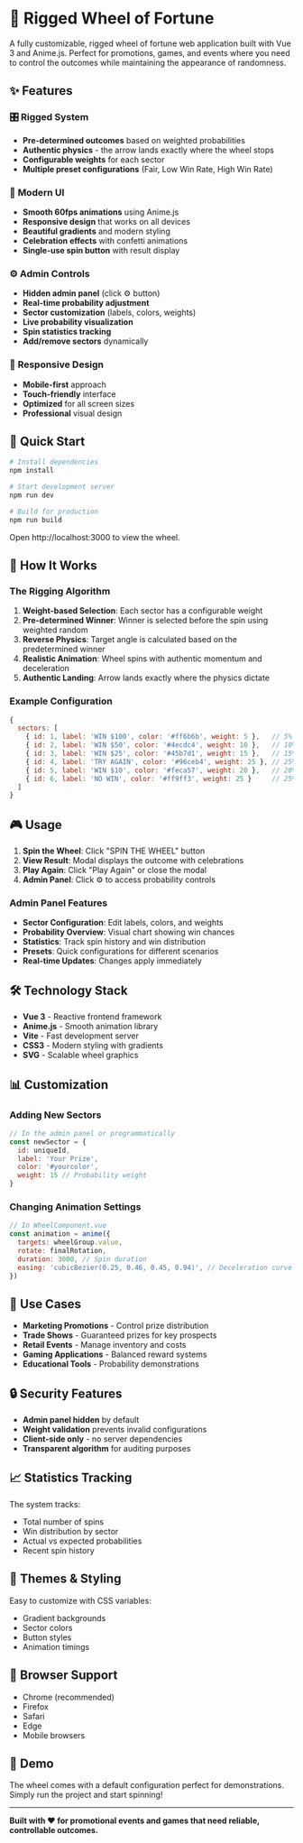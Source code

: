# 🎯 Rigged Wheel of Fortune

A fully customizable, rigged wheel of fortune web application built with Vue 3 and Anime.js. Perfect for promotions, games, and events where you need to control the outcomes while maintaining the appearance of randomness.

## ✨ Features

### 🎛️ **Rigged System**
- **Pre-determined outcomes** based on weighted probabilities
- **Authentic physics** - the arrow lands exactly where the wheel stops
- **Configurable weights** for each sector
- **Multiple preset configurations** (Fair, Low Win Rate, High Win Rate)

### 🎨 **Modern UI**
- **Smooth 60fps animations** using Anime.js
- **Responsive design** that works on all devices
- **Beautiful gradients** and modern styling
- **Celebration effects** with confetti animations
- **Single-use spin button** with result display

### ⚙️ **Admin Controls**
- **Hidden admin panel** (click ⚙️ button)
- **Real-time probability adjustment**
- **Sector customization** (labels, colors, weights)
- **Live probability visualization**
- **Spin statistics tracking**
- **Add/remove sectors** dynamically

### 📱 **Responsive Design**
- **Mobile-first** approach
- **Touch-friendly** interface
- **Optimized** for all screen sizes
- **Professional** visual design

## 🚀 Quick Start

```bash
# Install dependencies
npm install

# Start development server
npm run dev

# Build for production
npm run build
```

Open http://localhost:3000 to view the wheel.

## 🎯 How It Works

### The Rigging Algorithm

1. **Weight-based Selection**: Each sector has a configurable weight
2. **Pre-determined Winner**: Winner is selected before the spin using weighted random
3. **Reverse Physics**: Target angle is calculated based on the predetermined winner
4. **Realistic Animation**: Wheel spins with authentic momentum and deceleration
5. **Authentic Landing**: Arrow lands exactly where the physics dictate

### Example Configuration

```javascript
{
  sectors: [
    { id: 1, label: 'WIN $100', color: '#ff6b6b', weight: 5 },   // 5% chance
    { id: 2, label: 'WIN $50', color: '#4ecdc4', weight: 10 },   // 10% chance
    { id: 3, label: 'WIN $25', color: '#45b7d1', weight: 15 },   // 15% chance
    { id: 4, label: 'TRY AGAIN', color: '#96ceb4', weight: 25 }, // 25% chance
    { id: 5, label: 'WIN $10', color: '#feca57', weight: 20 },   // 20% chance
    { id: 6, label: 'NO WIN', color: '#ff9ff3', weight: 25 }     // 25% chance
  ]
}
```

## 🎮 Usage

1. **Spin the Wheel**: Click "SPIN THE WHEEL" button
2. **View Result**: Modal displays the outcome with celebrations
3. **Play Again**: Click "Play Again" or close the modal
4. **Admin Panel**: Click ⚙️ to access probability controls

### Admin Panel Features

- **Sector Configuration**: Edit labels, colors, and weights
- **Probability Overview**: Visual chart showing win chances
- **Statistics**: Track spin history and win distribution
- **Presets**: Quick configurations for different scenarios
- **Real-time Updates**: Changes apply immediately

## 🛠️ Technology Stack

- **Vue 3** - Reactive frontend framework
- **Anime.js** - Smooth animation library
- **Vite** - Fast development server
- **CSS3** - Modern styling with gradients
- **SVG** - Scalable wheel graphics

## 📊 Customization

### Adding New Sectors

```javascript
// In the admin panel or programmatically
const newSector = {
  id: uniqueId,
  label: 'Your Prize',
  color: '#yourcolor',
  weight: 15 // Probability weight
}
```

### Changing Animation Settings

```javascript
// In WheelComponent.vue
const animation = anime({
  targets: wheelGroup.value,
  rotate: finalRotation,
  duration: 3000, // Spin duration
  easing: 'cubicBezier(0.25, 0.46, 0.45, 0.94)', // Deceleration curve
})
```

## 🎯 Use Cases

- **Marketing Promotions** - Control prize distribution
- **Trade Shows** - Guaranteed prizes for key prospects
- **Retail Events** - Manage inventory and costs
- **Gaming Applications** - Balanced reward systems
- **Educational Tools** - Probability demonstrations

## 🔒 Security Features

- **Admin panel hidden** by default
- **Weight validation** prevents invalid configurations
- **Client-side only** - no server dependencies
- **Transparent algorithm** for auditing purposes

## 📈 Statistics Tracking

The system tracks:
- Total number of spins
- Win distribution by sector
- Actual vs expected probabilities
- Recent spin history

## 🎨 Themes & Styling

Easy to customize with CSS variables:
- Gradient backgrounds
- Sector colors
- Button styles
- Animation timings

## 📱 Browser Support

- Chrome (recommended)
- Firefox
- Safari
- Edge
- Mobile browsers

## 🎉 Demo

The wheel comes with a default configuration perfect for demonstrations. Simply run the project and start spinning!

---

**Built with ❤️ for promotional events and games that need reliable, controllable outcomes.**